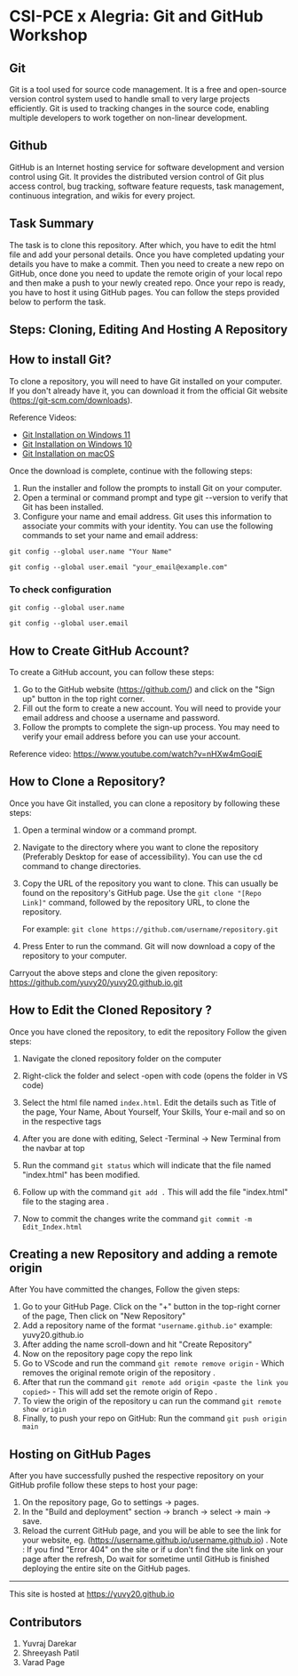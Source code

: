 # CSI-PCE x Alegria: Git and GitHub Workshop

## Git
Git is a tool used for source code management. It is a free and open-source version control system used to handle small to very large projects efficiently. Git is used to tracking changes in the source code, enabling multiple developers to work together on non-linear development.

## Github
GitHub is an Internet hosting service for software development and version control using Git. It provides the distributed version control of Git plus access control, bug tracking, software feature requests, task management, continuous integration, and wikis for every project.

## Task Summary
The task is to clone this repository. After which, you have to edit the html file and add your personal details. Once you have completed updating your details you have to make a commit. Then you need to create a new repo on GitHub, once done you need to update the remote origin of your local repo and then make a push to your newly created repo. Once your repo is ready, you have to host it using GitHub pages. You can follow the steps provided below to perform the task.

## Steps: Cloning, Editing And Hosting A Repository 

## How to install Git?

To clone a repository, you will need to have Git installed on your computer. If you don't already have it, you can download it from the official Git website (https://git-scm.com/downloads).

Reference Videos:

- [Git Installation on Windows 11](https://www.youtube.com/watch?v=JgOs70Y7jew)
- [Git Installation on Windows 10](https://www.youtube.com/watch?v=cJTXh7g-uCM)
- [Git Installation  on macOS](https://www.youtube.com/watch?v=hMEyBtsuAJE)

Once the download is complete, continue with the following steps:

1. Run the installer and follow the prompts to install Git on your computer.
2. Open a terminal or command prompt and type git --version to verify that Git has been installed.
3. Configure your name and email address. Git uses this information to associate your commits with your identity. You can use the following commands to set your name and email address:

`git config --global user.name "Your Name"`

`git config --global user.email "your_email@example.com"`

### To check configuration
`git config --global user.name`

`git config --global user.email`


## How to Create GitHub Account?
To create a GitHub account, you can follow these steps:

1. Go to the GitHub website (https://github.com/) and click on the "Sign up" button in the top right corner.
2. Fill out the form to create a new account. You will need to provide your email address and choose a username and password.
3. Follow the prompts to complete the sign-up process. You may need to verify your email address before you can use your account.

Reference video: https://www.youtube.com/watch?v=nHXw4mGoqiE


## How to Clone a Repository?
Once you have Git installed, you can clone a repository by following these steps:

 1. Open a terminal window or a command prompt.
 2. Navigate to the directory where you want to clone the repository (Preferably Desktop for ease of accessibility). You can use the cd command to change directories.
 3. Copy the URL of the repository you want to clone. This can usually be found on the repository's GitHub page.
Use the `git clone "[Repo Link]"` command, followed by the repository URL, to clone the repository. 
    
    For example: `git clone https://github.com/username/repository.git`
 4. Press Enter to run the command. Git will now download a copy of the repository to your computer.

Carryout the above steps and clone the given repository: https://github.com/yuvy20/yuvy20.github.io.git


## How to Edit the Cloned Repository ?
Once you have cloned the repository, to edit the repository Follow the given steps:
1. Navigate the cloned repository folder on the computer 
2. Right-click the folder and select -open with code (opens the folder in VS code) 
3. Select the html file named `index.html`. Edit the details such as Title of the page, Your Name, About Yourself, Your Skills, Your e-mail and so on in the respective tags
4. After you are done with editing, Select -Terminal -> New Terminal from the navbar at top
5. Run the command `git status` which will indicate that the file named "index.html" has been modified.

6. Follow up with the command `git add .` This will add the file "index.html" file to the staging area .
7. Now to commit the changes write the command `git commit -m Edit_Index.html`

## Creating a new Repository and adding a remote origin 
After You have committed the changes, Follow the given steps:
1. Go to your GitHub Page. Click on the "+" button in the top-right corner of the page, Then click on "New Repository"
2. Add a repository name of the format `"username.github.io"` example: yuvy20.github.io
3. After adding the name scroll-down and hit "Create Repository"
4. Now on the repository page copy the repo link 
5. Go to VScode and run the command `git remote remove origin` - Which removes the original remote origin of the repository .
6. After that run the command `git remote add origin <paste the link you copied>` - This will add set the remote origin of Repo .
7. To view the origin of the repository u can run the command `git remote show origin`
8. Finally, to push your repo on GitHub: 
Run the command `git push origin main`

## Hosting on GitHub Pages
After you have successfully pushed the respective repository on your GitHub profile follow these steps to host your page:
1. On the repository page, Go to settings -> pages.
2. In the "Build and deployment" section -> branch -> select -> main -> save.
3. Reload the current GitHub page, and you will be able to see the link for your website, eg. (https://username.github.io/username.github.io) .
 Note : If you find "Error 404" on the site or if u don't find the site link on your page after the refresh, Do wait for sometime until GitHub is finished deploying the entire site on the GitHub pages.

---
This site is hosted at https://yuvy20.github.io

 ## Contributors
 1. Yuvraj Darekar
 2. Shreeyash Patil
 3. Varad Page
 
 
